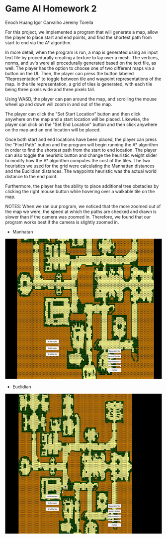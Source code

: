 # Game AI Homework 2

Enoch Huang
Igor Carvalho
Jeremy Torella

For this project, we implemented a program that will generate a map, allow the player to place start and end points, and find the shortest path from start to end via the A* algorithm. 

In more detail, when the program is run, a map is generated using an input text file by procedurally creating a texture to lay over a mesh. The vertices, norms, and uv's were all procedurally generated based on the text file, as well. The player has the option to choose one of two different maps via a button on the UI. Then, the player can press the button labeled "Representation" to toggle between tile and waypoint representations of the map. In the tile representation, a grid of tiles is generated, with each tile being three pixels wide and three pixels tall. 

Using WASD, the player can pan around the map, and scrolling the mouse wheel up and down will zoom in and out of the map.

The player can click the "Set Start Location" button and then click anywhere on the map and a start location will be placed. Likewise, the player can click on the "Set End Location" button and then click anywhere on the map and an end location will be placed.

Once both start and end locations have been placed, the player can press the "Find Path" button and the program will begin running the A* algorithm in order to find the shortest path from the start to end location. The player can also toggle the heuristic button and change the heuristic weight slider to modify how the A* algorithm computes the cost of the tiles. The two heuristics we used for the grid were calculating the Manhattan distances and the Euclidian distances. The waypoints heuristic was the actual world distance to the end point.

Furthermore, the player has the ability to place additional tree obstacles by clicking the right mouse button while hovering over a walkable tile on the map.

NOTES:
When we ran our program, we noticed that the more zoomed out of the map we were, the speed at which the paths are checked and drawn is slower than if the camera was zoomed in. Therefore, we found that our program works best if the camera is slightly zoomed in.

- Manhatan <br />
<img src="Manhatan.gif" width="800" height="450">

- Euclidian <br />
<img src="Euclidian.gif" width="800" height="450"> 
